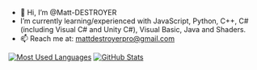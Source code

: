 - 👋 Hi, I’m @Matt-DESTROYER
- I’m currently learning/experienced with JavaScript, Python, C++, C# (including Visual C# and Unity C#), Visual Basic, Java and Shaders.
- 📫 Reach me at: mattdestroyerpro@gmail.com

[![Most Used Languages](https://github-readme-stats.vercel.app/api/top-langs/?username=Matt-DESTROYER&theme=gruvbox_light)](https://github.com/Matt-DESTROYER)
[![GitHub Stats](https://github-readme-stats.vercel.app/api?username=Matt-DESTROYER&show_icons=true&count_private=true&theme=gruvbox_light)](https://github.com/Matt-DESTROYER)
